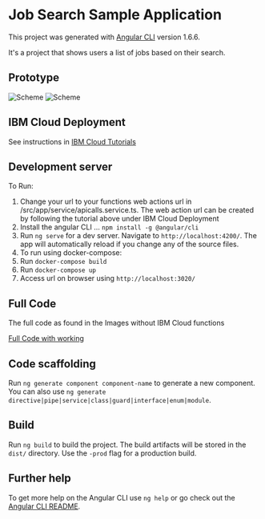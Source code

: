 # Job Search Sample Application

This project was generated with [Angular CLI](https://github.com/angular/angular-cli) version 1.6.6.

It's a project that shows users a list of jobs based on their search.

## Prototype

![Scheme](./images/WebSearch.gif)
![Scheme](./images/JobSearch.gif)

## IBM Cloud Deployment
See instructions in [IBM Cloud Tutorials](./docs/Tutorials.md)

## Development server

To Run: 
1. Change your url to your functions web actions url in /src/app/service/apicalls.service.ts. The web action url can be created by following the tutorial above under IBM Cloud Deployment
2. Install the angular CLI ... `npm install -g @angular/cli`
3. Run `ng serve` for a dev server. Navigate to `http://localhost:4200/`. The app will automatically reload if you change any of the source files.
4. To run using docker-compose:
5. Run `docker-compose build`
6. Run `docker-compose up`
7. Access url on browser using `http://localhost:3020/`

## Full Code 
The full code as found in the Images without IBM Cloud functions 

  [Full Code with working ](https://bitbucket.org/Abiwax/jobsearch)

## Code scaffolding

Run `ng generate component component-name` to generate a new component. You can also use `ng generate directive|pipe|service|class|guard|interface|enum|module`.

## Build

Run `ng build` to build the project. The build artifacts will be stored in the `dist/` directory. Use the `-prod` flag for a production build.


## Further help

To get more help on the Angular CLI use `ng help` or go check out the [Angular CLI README](https://github.com/angular/angular-cli/blob/master/README.md).
